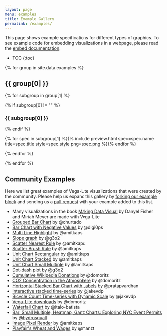 ```yaml
---
layout: page
menu: examples
title: Example Gallery
permalink: /examples/
---
```


This page shows example specifications for different types of graphics. To see example code for embedding visualizations in a webpage, please read the [embed documentation](../usage/embed.html).

<!-- prettier-ignore -->
- TOC
{:toc}

{% for group in site.data.examples %}

## {{ group[0] }}

{% for subgroup in group[1] %}

{% if subgroup[0] != "" %}

### {{ subgroup[0] }}

{% endif %}

<span class="gallery">{% for spec in subgroup[1] %}{% include preview.html spec=spec.name title=spec.title style=spec.style png=spec.png %}{% endfor %}</span>

{% endfor %}

{% endfor %}

## Community Examples

Here we list great examples of Vega-Lite visualizations that were created by the community. Please help us expand this gallery by [forking our example block](https://bl.ocks.org/domoritz/455e1c7872c4b38a58b90df0c3d7b1b9) and sending us a [pull request](https://github.com/vega/vega-lite/edit/master/site/examples/index.md) with your example added to this list.

- Many visualizations in the book [Making Data Visual](https://makingdatavisual.github.io/figurelist.html) by Danyel Fisher and Miriah Meyer are made with Vega-Lite
- [Grouped Bar Chart](https://bl.ocks.org/domoritz/f5abc519dd990bfcbc3f20f634658364) by @churtado
- [Bar Chart with Negative Values](https://bl.ocks.org/digi0ps/3691287ab4033509e988d67c932fca47) by @digi0ps
- [Multi Line Highlight](https://bl.ocks.org/amitkaps/fe4238e716db53930b2f1a70d3401701) by @amitkaps
- [Slope graph](https://bl.ocks.org/g3o2/a6c539eacfb0b99eaf01e4f20b9f2897) by @g3o2
- [Scatter Nearest Rule](https://bl.ocks.org/amitkaps/abfa7157d4366cc43cbbba55353d35d8) by @amitkaps
- [Scatter Brush Rule](https://bl.ocks.org/amitkaps/a484b94a7e1e0705c5ec865ba31f463c) by @amitkaps
- [Unit Chart Rectangular](https://bl.ocks.org/amitkaps/d6648bd8ddb1c1e3706d7530126d1e2b) by @amitkaps
- [Unit Chart Stacked](https://bl.ocks.org/amitkaps/cdc7dacd8f7d9f2a9cff4b10d3279b86) by @amitkaps
- [Unit Chart Small Multiple](https://bl.ocks.org/amitkaps/67bd6dcb2af300a2b76f1e2351c1afdc) by @amitkaps
- [Dot-dash plot](https://bl.ocks.org/g3o2/bd4362574137061c243a2994ba648fb8) by @g3o2
- [Cumulative Wikipedia Donations](https://bl.ocks.org/domoritz/bef687de0e2dba1f522f674c260ac17f) by @domoritz
- [CO2 Concentration in the Atmosphere](https://bl.ocks.org/domoritz/4e3289f9266fb3ef7e9baa201060361b) by @domoritz
- [Horizontal Stacked Bar Chart with Labels](https://bl.ocks.org/pratapvardhan/00800a4981d43a84efdba0c4cf8ee2e1) by @pratapvardhan
- [Interactive stacked time-series](https://bl.ocks.org/jakevdp/1643ebb6853e76c32e47a969f415f3ea) by @jakevdp
- [Bicycle Count Time-series with Dynamic Scale](https://bl.ocks.org/jakevdp/b511d09ed4e2797234bd6236d7b428f7) by @jakevdp
- [Vega-Lite downloads](https://bl.ocks.org/domoritz/81008b55ae2e2649eb42f600440f87d2) by @domoritz
- [Waterfall Chart](https://bl.ocks.org/italo-batista/5f93b3c9f87dffcf01bb489d90f60652/ef01271c72c57dc940bb357019be1c6cdf9eb51a) by @italo-batista
- [Bar, Small Multiple, Heatmap, Gantt Charts: Exploring NYC Event Permits](https://medium.com/enigma-engineering/exploring-new-york-city-event-permits-with-vega-lite-f83178ff9a8d) by [@hydrosquall](https://twitter.com/hydrosquall)
- [Image Pixel Render](https://beta.observablehq.com/@amitkaps/image-pixel-render-with-vega-lite) by @amitkaps
- [Playfair's Wheat and Wages](https://beta.observablehq.com/@manzt/wheat-and-wages-in-vega-lite) by @manzt
